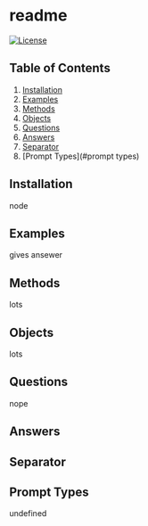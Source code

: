 # readme

[![License](https://img.shields.io/badge/License-Apache_2.0-blue.svg)](https://opensource.org/licenses/Apache-2.0)

    

## Table of Contents
  1. [Installation](#installation)
  2. [Examples](#examples)
  3. [Methods](#methods)
  4. [Objects](#objects)
  5. [Questions](#questions)
  6. [Answers](#answers)
  7. [Separator](#separator)
  8. [Prompt Types](#prompt types)

## Installation
node

## Examples
gives ansewer

## Methods
lots

## Objects
lots

## Questions
nope

## Answers


## Separator


## Prompt Types
undefined

